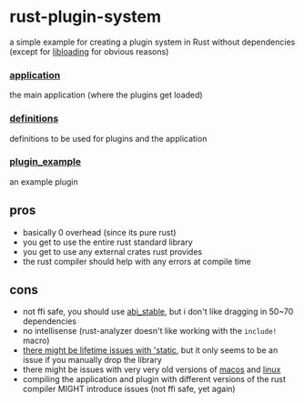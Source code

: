 # rust-plugin-system
a simple example for creating a plugin system in Rust without dependencies (except for [libloading](https://crates.io/crates/libloading) for obvious reasons)

### [application](/application/)
the main application (where the plugins get loaded)

### [definitions](/definitions/)
definitions to be used for plugins and the application

### [plugin_example](/plugin_example/)
an example plugin

## pros
* basically 0 overhead (since its pure rust)
* you get to use the entire rust standard library
* you get to use any external crates rust provides
* the rust compiler should help with any errors at compile time

## cons
* not ffi safe, you should use [abi_stable](https://crates.io/crates/abi_stable), but i don't like dragging in 50~70 dependencies
* no intellisense (rust-analyzer doesn't like working with the `include!` macro)
* [there might be lifetime issues with 'static](https://github.com/nagisa/rust_libloading/issues/46), but it only seems to be an issue if you manually drop the library
* there might be issues with very very old versions of [macos](https://github.com/nagisa/rust_libloading/issues/5) and [linux](https://github.com/nagisa/rust_libloading/issues/41)
* compiling the application and plugin with different versions of the rust compiler MIGHT introduce issues (not ffi safe, yet again)
